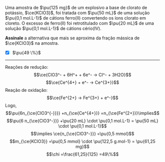 Uma amostra de $\pu{125 mg}$ de um explosivo a base de clorato de potássio, $\ce{KClO3}$, foi tratada com $\pu{50 mL}$ de uma solução $\pu{0,1 mol.L-1}$ de cátions ferro(II) convertendo os íons clorato em cloreto. O excesso de ferro(II) foi retrotitulado com $\pu{20 mL}$ de uma solução $\pu{0,1 mol.L-1}$ de cátions cério(IV).

**Assinale** a alternativa que mais se aproxima da fração mássica de $\ce{KClO3}$ na amostra.

- [x] $\pu{49 \%}$


---

Reações de redução:
$$\ce{ClO3^- + 6H^+ + 6e^- -> Cl^- + 3H2O}$$
$$\ce{Ce^{4+} + e^- -> Ce^{3+}}$$
Reação de oxidação:
$$\ce{Fe^{2+} -> Fe^{3+} + e^-}$$
Logo,
$$\pu{6n_{\ce{ClO3^{-}}}} +n_{\ce{Ce^{4+}}} =n_{\ce{Fe^{2+}}}\implies$$
$$\pu{6 n_{\ce{ClO3^-}}} +\pu{20 mL} \cdot \pu{0,1 mol.L-1} = \pu{50 mL} \cdot \pu{0,1 mol.L-1}$$
$$\implies \ce{n_{\ce{ClO3^-}}} =\pu{0,5 mmol}$$
$$m_{\ce{KClO3}} =\pu{0,5 mmol} \cdot \pu{122,5 g.mol-1} = \pu{61,25 mg}$$
$$\chi =\frac{61,25}{125} =49\%$$

